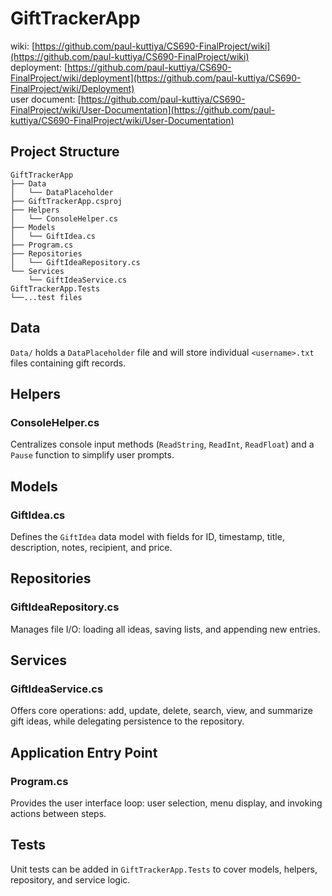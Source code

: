 # GiftTrackerApp
wiki: [https://github.com/paul-kuttiya/CS690-FinalProject/wiki](https://github.com/paul-kuttiya/CS690-FinalProject/wiki)  
deployment: [https://github.com/paul-kuttiya/CS690-FinalProject/wiki/deployment](https://github.com/paul-kuttiya/CS690-FinalProject/wiki/Deployment)  
user document: [https://github.com/paul-kuttiya/CS690-FinalProject/wiki/User-Documentation](https://github.com/paul-kuttiya/CS690-FinalProject/wiki/User-Documentation)

## Project Structure

```
GiftTrackerApp
├── Data
│   └── DataPlaceholder
├── GiftTrackerApp.csproj
├── Helpers
│   └── ConsoleHelper.cs
├── Models
│   └── GiftIdea.cs
├── Program.cs
├── Repositories
│   └── GiftIdeaRepository.cs
└── Services
    └── GiftIdeaService.cs
GiftTrackerApp.Tests
└──...test files
```

## Data

`Data/` holds a `DataPlaceholder` file and will store individual `<username>.txt` files containing gift records.

## Helpers

### ConsoleHelper.cs

Centralizes console input methods (`ReadString`, `ReadInt`, `ReadFloat`) and a `Pause` function to simplify user prompts.

## Models

### GiftIdea.cs

Defines the `GiftIdea` data model with fields for ID, timestamp, title, description, notes, recipient, and price.

## Repositories

### GiftIdeaRepository.cs

Manages file I/O: loading all ideas, saving lists, and appending new entries.

## Services

### GiftIdeaService.cs

Offers core operations: add, update, delete, search, view, and summarize gift ideas, while delegating persistence to the repository.

## Application Entry Point

### Program.cs

Provides the user interface loop: user selection, menu display, and invoking actions between steps.

## Tests

Unit tests can be added in `GiftTrackerApp.Tests` to cover models, helpers, repository, and service logic.
